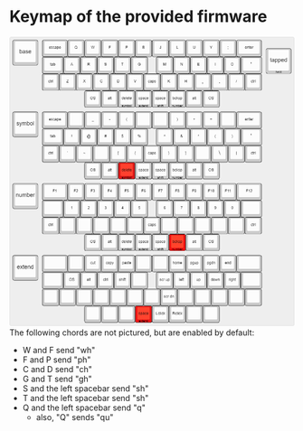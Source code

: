 # Keymap of the provided firmware
![keymap](/images/cheatsheet.PNG)
The following chords are not pictured, but are enabled by default:
- W and F send "wh"
- F and P send "ph"
- C and D send "ch"
- G and T send "gh"
- S and the left spacebar send "sh"
- T and the left spacebar send "sh"
- Q and the left spacebar send "q"
    - also, "Q" sends "qu"
